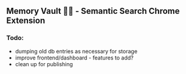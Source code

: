 ## Memory Vault 🧠💾 - Semantic Search Chrome Extension

### Todo: 
 - dumping old db entries as necessary for storage
 - improve frontend/dashboard - features to add?
 - clean up for publishing
